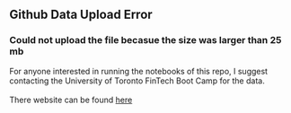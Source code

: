 ## Github Data Upload Error

### Could not upload the file becasue the size was larger than 25 mb

For anyone interested in running the notebooks of this repo, I suggest contacting the University of Toronto FinTech Boot Camp for the data.
<br>
<br>
There website can be found [here](https://learn.utoronto.ca/programs-courses/courses/3716-uoft-scs-fintech-boot-camp?gclid=Cj0KCQjwof6WBhD4ARIsAOi65ag-XZ0F04Vdul0iNmc2fsoyfZ9LyGOyK-q1RJMnbH7mmv7UQBcg-SEaAkx-EALw_wcB)
